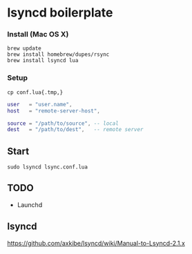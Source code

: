# lsyncd boilerplate

### Install (Mac OS X)

```
brew update
brew install homebrew/dupes/rsync
brew install lsyncd lua
```

### Setup

```
cp conf.lua{.tmp,}
```

```lua
user   = "user.name",
host   = "remote-server-host",

source = "/path/to/source", -- local
dest   = "/path/to/dest",   -- remote server
```

## Start
```
sudo lsyncd lsync.conf.lua
```

## TODO
- Launchd

## lsyncd
https://github.com/axkibe/lsyncd/wiki/Manual-to-Lsyncd-2.1.x
